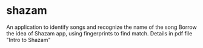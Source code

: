 # shazam

An application to identify songs and recognize the name of the song
Borrow the idea of Shazam app, using fingerprints to find match. 
Details in pdf file "Intro to Shazam"
